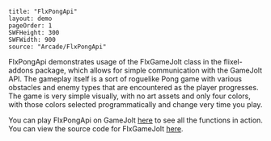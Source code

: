 ```
title: "FlxPongApi"
layout: demo
pageOrder: 1
SWFHeight: 300
SWFWidth: 900
source: "Arcade/FlxPongApi"
```

FlxPongApi demonstrates usage of the FlxGameJolt class in the flixel-addons package, which allows for simple communication with the GameJolt API. The gameplay itself is a sort of roguelike Pong game with various obstacles and enemy types that are encountered as the player progresses. The game is very simple visually, with no art assets and only four colors, with those colors selected programmatically and change very time you play.

You can play FlxPongApi on GameJolt [here](http://gamejolt.com/games/arcade/flxpong/19975/) to see all the functions in action. You can view the source code for FlxGameJolt [here](https://github.com/HaxeFlixel/flixel-addons/blob/master/flixel/addons/api/FlxGameJolt.hx).